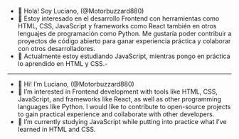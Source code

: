 - 👋 Hola! Soy Luciano, (@Motorbuzzard880)
- 👀 Estoy interesado en el desarrollo Frontend con herramientas como HTML, CSS, JavaScript y frameworks como React también en otros lenguajes de programación como Python.
  Me gustaría poder contribuir a proyectos de código abierto para ganar experiencia práctica y colaborar con otros desarrolladores.
- 🌱 Actualmente estoy estudiando JavaScript, mientras pongo en práctica lo aprendido en HTML y CSS.-


-----------------------------------------------------------------------------------------------------------------------------------------------------------------

- 👋 Hi! I’m Luciano, (@Motorbuzzard880)
- 👀 I’m interested in Frontend development with tools like HTML, CSS, JavaScript, and frameworks like React, as well as other programming languages like Python.
I would like to contribute to open-source projects to gain practical experience and collaborate with other developers.
- 🌱 I’m currently studying JavaScript while putting into practice what I’ve learned in HTML and CSS.



<!---
Motorbuzzard880/Motorbuzzard880 is a ✨ special ✨ repository because its `README.md` (this file) appears on your GitHub profile.
You can click the Preview link to take a look at your changes.
--->
